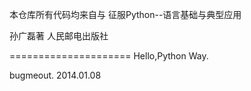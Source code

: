 本仓库所有代码均来自与
征服Python--语言基础与典型应用

孙广磊著
人民邮电出版社


=====================
Hello,Python Way.

bugmeout.
2014.01.08